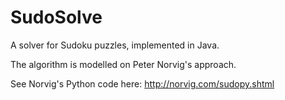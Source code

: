 SudoSolve
=========

A solver for Sudoku puzzles, implemented in Java.

The algorithm is modelled on Peter Norvig's approach. 

See Norvig's Python code here: http://norvig.com/sudopy.shtml


